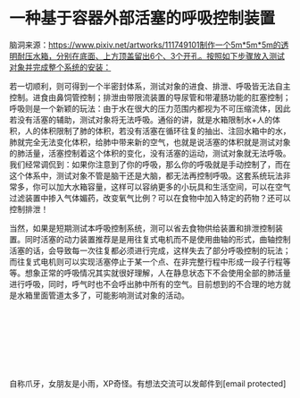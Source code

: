 # 一种基于容器外部活塞的呼吸控制装置

脑洞来源：https://www.pixiv.net/artworks/111749101制作一个5m*5m*5m的透明耐压水箱，分别在底面、上方顶盖留出6个、3个开孔。按照如下步骤放入测试对象并完成整个系统的安装：

若一切顺利，则可得到一个半密封体系，测试对象的进食、排泄、呼吸皆无法自主控制。进食由鼻饲管控制；排泄由带限流装置的导尿管和带灌肠功能的肛塞控制；呼吸则是一个新颖的玩法：由于水在很大的压力范围内都视为不可压缩流体，因此若没有活塞的辅助，测试对象将无法呼吸。通俗的讲，就是水箱限制水+人的体积，人的体积限制了肺的体积，若没有活塞在循环往复的抽出、注回水箱中的水，肺就完全无法变化体积，给肺中带来新的空气，也就是说活塞的体积就是测试对象的肺活量，活塞控制着这个体积的变化，没有活塞的运动，测试对象就无法呼吸。我们经常调侃到：如果你注意到了你的呼吸，那么你的呼吸就是手动控制了，而在这个体系中，测试对象不管是脑干还是大脑，都无法再控制呼吸。这套系统玩法非常多，你可以加大水箱容量，这样可以容纳更多的小玩具和生活空间，可以在空气过滤装置中掺入气体媚药，改变氧气比例？可以在食物中加入特定的药物？还可以控制排泄！

当然，如果是短期测试本呼吸控制系统，测可以省去食物供给装置和排泄控制装置。同时活塞的动力装置推荐是是用往复式电机而不是使用曲轴的形式，曲轴控制活塞的话，会导致每一次往复都必须进行完成，这样失去了部分呼吸控制的玩法；而往复式电机则可以实现活塞停止于某一个点、在非完整行程中形成一段子行程等等。想象正常的呼吸情况其实就很好理解，人在静息状态下不会使用全部的肺活量进行呼吸，同时，呼气时也不会呼出肺中所有的空气。目前想到的不合理的地方就是水箱里面管道太多了，可能影响测试对象的活动。

  

  

  

  

自称爪牙，女朋友是小雨，XP奇怪。有想法交流可以发邮件到[email protected]

